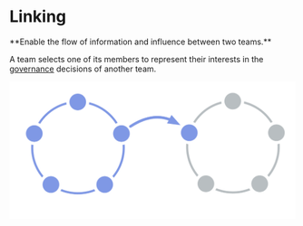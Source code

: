 # Linking

<summary>
**Enable the flow of information and influence between two teams.**
</summary>

A team selects one of its members to represent their interests in the [governance](glossary:governance) decisions of another team.

![One circle linked to another circle](img/structural-patterns/link.png)
